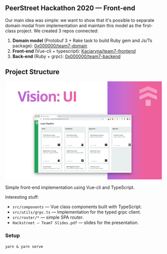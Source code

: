 ## PeerStreet Hackathon 2020 — Front-end

Our main idea was simple: we want to show that it's possible to separate
domain modal from implementation and maintain this model as the first-class project.
We created 3 repos connected:

1. **Domain model** (Protobuf 3 + Rake task to build Ruby gem and Js/Ts package): [0x000000/team7-domain](https://github.com/0x000000/team7-domain)
2. **Front-end** (Vue-cli + typescript): [Kaciaryna/team7-frontend](https://github.com/Kaciaryna/team7-frontend)
3. **Back-end** (Ruby + grpc): [0x000000/team7-backend](https://github.com/0x000000/team7-backend)

## Project Structure

![UI](./public/assets/UI.png)

Simple front-end implementation using Vue-cli and TypeScript.

Interesting stuff:

* `src/components` — Vue class components built with TypeScript.
* `src/utils/grpc.ts` —  Implementation for the typed grpc client.
* `src/router/*` — simple SPA router.
* `Hackstreet — Team7 Slides.pdf` — slides for the presentation.

### Setup

`yarn & yarn serve`
